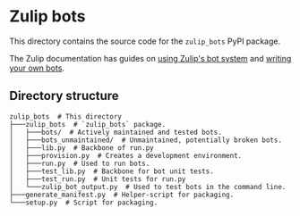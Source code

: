 # Zulip bots

This directory contains the source code for the `zulip_bots` PyPI package.

The Zulip documentation has guides on [using Zulip's bot system](
https://chat.zulip.org/api/running-bots)
and [writing your own bots](
https://chat.zulip.org/api/writing-bots).

## Directory structure

```shell
zulip_bots  # This directory
├───zulip_bots  # `zulip_bots` package.
│   ├───bots/  # Actively maintained and tested bots.
│   ├───bots_unmaintained/  # Unmaintained, potentially broken bots.
│   ├───lib.py  # Backbone of run.py
│   ├───provision.py  # Creates a development environment.
│   ├───run.py  # Used to run bots.
│   ├───test_lib.py  # Backbone for bot unit tests.
│   ├───test_run.py  # Unit tests for run.py
│   └───zulip_bot_output.py  # Used to test bots in the command line.
├───generate_manifest.py  # Helper-script for packaging.
└───setup.py  # Script for packaging.
```
